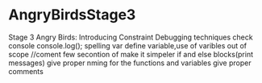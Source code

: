 # AngryBirdsStage3
Stage 3 Angry Birds: Introducing Constraint
Debugging techniques
check console
console.log();
spelling
var define variable,use of varibles  out of scope
//coment few secontion of make it simpeler
if and else blocks(print messages)
give proper nming for the functions and variables
give proper comments